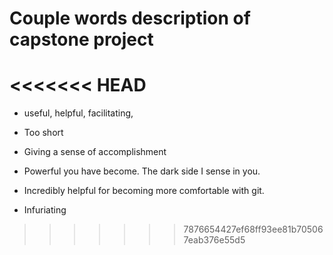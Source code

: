 # Couple words description of capstone project
<<<<<<< HEAD
=======
* useful, helpful, facilitating, 

* Too short
* Giving a sense of accomplishment
* Powerful you have become. The dark side I sense in you.
* Incredibly helpful for becoming more comfortable with git.
* Infuriating
>>>>>>> 7876654427ef68ff93ee81b705067eab376e55d5
